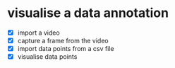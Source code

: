 # visualise a data annotation 

* [x] import a video 
* [x] capture a frame from the video 
* [x] import data points from a csv file 
* [x] visualise data points 
